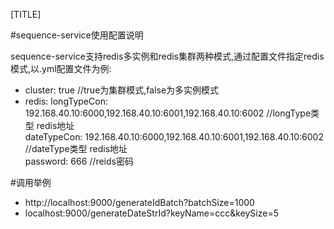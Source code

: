 
[TITLE]

#sequence-service使用配置说明

sequence-service支持redis多实例和redis集群两种模式,通过配置文件指定redis模式,以.yml配置文件为例:

* cluster: true //true为集群模式,false为多实例模式
* redis:
    longTypeCon: 192.168.40.10:6000,192.168.40.10:6001,192.168.40.10:6002 //longType类型 redis地址  
    dateTypeCon: 192.168.40.10:6000,192.168.40.10:6001,192.168.40.10:6002 //dateType类型 redis地址  
    password: 666 //reids密码
    

#调用举例
* http://localhost:9000/generateIdBatch?batchSize=1000
* localhost:9000/generateDateStrId?keyName=ccc&keySize=5